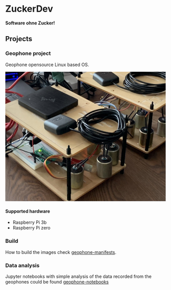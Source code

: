# ZuckerDev

**Software ohne Zucker!**

## Projects

### Geophone project

Geophone opensource Linux based OS.

![Geophone test benches](profile/img/project.jpg)

#### Supported hardware

* Raspberry Pi 3b
* Raspberry Pi zero

### Build

How to build the images check [geophone-manifests](https://github.com/zuckerman-dev/geophone-manifests).

### Data analysis

Jupyter notebooks with simple analysis of the data recorded from the geophones could be found [geophone-notebooks](https://github.com/zuckerman-dev/geophone-notebooks)
